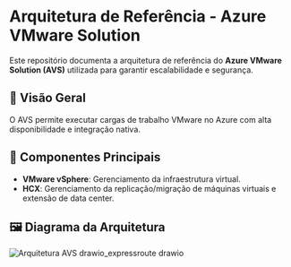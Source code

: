 # Arquitetura de Referência - Azure VMware Solution

Este repositório documenta a arquitetura de referência do **Azure VMware Solution (AVS)** utilizada para garantir escalabilidade e segurança.

## 📌 Visão Geral
O AVS permite executar cargas de trabalho VMware no Azure com alta disponibilidade e integração nativa.

## 🔧 Componentes Principais
- **VMware vSphere**: Gerenciamento da infraestrutura virtual.
- **HCX**: Gerenciamento da replicação/migração de máquinas virtuais e extensão de data center.

## 🖼️ Diagrama da Arquitetura
![Arquitetura AVS drawio_expressroute drawio](https://github.com/user-attachments/assets/5cb700eb-c647-4083-9ba1-3be3fe39b865)

